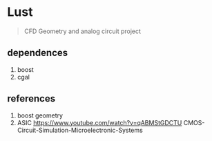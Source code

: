 # Lust 

> CFD Geometry and analog circuit project


## dependences
1. boost 
2. cgal

## references

1. boost geometry
2. ASIC https://www.youtube.com/watch?v=qABMStGDCTU CMOS-Circuit-Simulation-Microelectronic-Systems